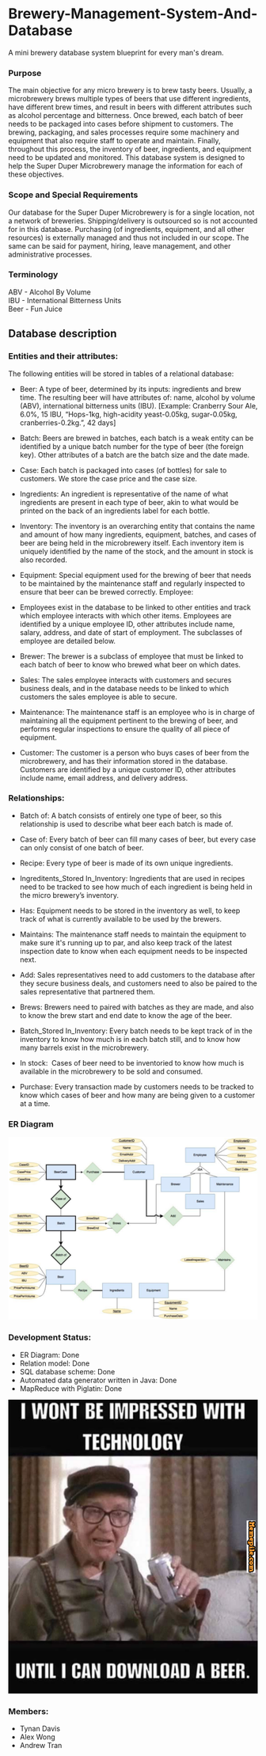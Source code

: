 # Brewery-Management-System-And-Database
A mini brewery database system blueprint for every man's dream.

### Purpose
The main objective for any micro brewery is to brew tasty beers. Usually, a microbrewery brews multiple types of beers that use different ingredients, have different brew times, and result in beers with different attributes such as alcohol percentage and bitterness. Once brewed, each batch of beer needs to be packaged into cases before shipment to customers. The brewing, packaging, and sales processes require some machinery and equipment that also require staff to operate and maintain. Finally, throughout this process, the inventory of beer, ingredients, and equipment need to be updated and monitored. This database system is designed to help the Super Duper Microbrewery manage the information for each of these objectives.

### Scope and Special Requirements
Our database for the Super Duper Microbrewery is for a single location, not a network of breweries. Shipping/delivery is outsourced so is not accounted for in this database. Purchasing (of ingredients, equipment, and all other resources) is externally managed and thus not included in our scope. The same can be said for payment, hiring, leave management, and other administrative processes.

### Terminology
ABV - Alcohol By Volume <br />
IBU - International Bitterness Units <br />
Beer - Fun Juice

## Database description
### Entities and their attributes:
The following entities will be stored in tables of a relational database:
* Beer:​ A type of beer, determined by its inputs: ingredients and brew time. The resulting beer will have attributes of: name, alcohol by volume (ABV), international bitterness units (IBU). [Example: Cranberry Sour Ale, 6.0%, 15 IBU, “Hops-1kg, high-acidity yeast-0.05kg, sugar-0.05kg, cranberries-0.2kg.”, 42 days]

* Batch:​ Beers are brewed in batches, each batch is a weak entity can be identified by a unique batch number for the type of beer (the foreign key). Other attributes of a batch are the batch size and the date made.

* Case:​ Each batch is packaged into cases (of bottles) for sale to customers. We store the case price and the case size.

* Ingredients: ​An ingredient is representative of the name of what ingredients are present in each type of beer, akin to what would be printed on the back of an ingredients label for each bottle.

* Inventory: ​The inventory is an overarching entity that contains the name and amount of how many ingredients, equipment, batches, and cases of beer are being held in the microbrewery itself. Each inventory item is uniquely identified by the name of the stock, and the amount in stock is also recorded.

* Equipment​: Special equipment used for the brewing of beer that needs to be maintained by the maintenance staff and regularly inspected to ensure that beer can be brewed correctly. Employee:

* ​Employees exist in the database to be linked to other entities and track which employee interacts with which other items. Employees are identified by a unique employee ID, other attributes include name, salary, address, and date of start of employment. The subclasses of employee are detailed below.

* Brewer: ​The brewer is a subclass of employee that must be linked to each batch of beer to know who brewed what beer on which dates.

* Sales: ​The sales employee interacts with customers and secures business deals, and in the database needs to be linked to which customers the sales employee is able to secure.

* Maintenance:​ The maintenance staff is an employee who is in charge of maintaining all the equipment pertinent to the brewing of beer, and performs regular inspections to ensure the quality of all piece of equipment.

* Customer: ​The customer is a person who buys cases of beer from the microbrewery, and has their information stored in the database. Customers are identified by a unique customer ID, other attributes include name, email address, and delivery address.

### Relationships:
* Batch of: ​A batch consists of entirely one type of beer, so this relationship is used to describe what beer each batch is made of.

* Case of: ​Every batch of beer can fill many cases of beer, but every case can only consist of one batch of beer.

* Recipe: ​Every type of beer is made of its own unique ingredients.

* Ingreditents_Stored In_Inventory: ​Ingredients that are used in recipes need to be tracked to see how much of each ingredient is being held in the micro brewery’s inventory.

* Has: ​Equipment needs to be stored in the inventory as well, to keep track of what is currently available to be used by the brewers.

* Maintains: ​The maintenance staff needs to maintain the equipment to make sure it's running up to par, and also keep track of the latest inspection date to know when each equipment needs to be inspected next.

* Add: ​Sales representatives need to add customers to the database after they secure business deals, and customers need to also be paired to the sales representative that partnered them.

* Brews​: Brewers need to paired with batches as they are made, and also to know the brew start and end date to know the age of the beer.

* Batch_Stored In_Inventory: ​Every batch needs to be kept track of in the inventory to know how much is in each batch still, and to know how many barrels exist in the microbrewery.

* In stock: ​ Cases of beer need to be inventoried to know how much is available in the microbrewery to be sold and consumed.

* Purchase: ​Every transaction made by customers needs to be tracked to know which cases of beer and how many are being given to a customer at a time.

### ER Diagram
![Brewery-Management-System-And-Database](assets/ER.png)

### Development Status:
* ER Diagram: Done
* Relation model: Done
* SQL database scheme: Done
* Automated data generator written in Java: Done
* MapReduce with Piglatin: Done

![Brewery-Management-System-And-Database](assets/meme.png)

### Members:
* Tynan Davis
* Alex Wong
* Andrew Tran
